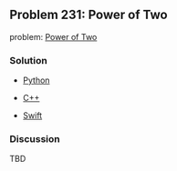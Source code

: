 ## Problem 231: Power of Two

problem: [Power of Two](https://leetcode.com/problems/power-of-two/)

### Solution

- [Python](../python/problem231.py)

- [C++](../cpp/problem231.cpp)

- [Swift](../swift/problem231.swift)

### Discussion

TBD

